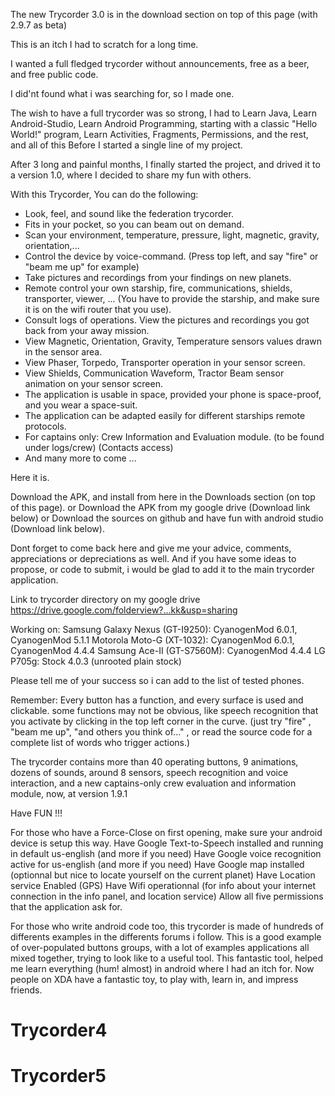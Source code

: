 The new Trycorder 3.0 is in the download section on top of this page (with 2.9.7 as beta)

This is an itch I had to scratch for a long time.

I wanted a full fledged trycorder without announcements, free as a beer, and free public code.

I did'nt found what i was searching for, so I made one. 

The wish to have a full trycorder was so strong, I had to Learn Java, Learn Android-Studio, Learn Android Programming, starting with a classic "Hello World!" program, Learn Activities, Fragments, Permissions, and the rest, and all of this Before I started a single line of my project.

After 3 long and painful months, I finally started the project, and drived it to a version 1.0, where I decided to share my fun with others.

With this Trycorder, You can do the following:
- Look, feel, and sound like the federation trycorder.
- Fits in your pocket, so you can beam out on demand.
- Scan your environment, temperature, pressure, light, magnetic, gravity, orientation,...
- Control the device by voice-command. (Press top left, and say "fire" or "beam me up" for example)
- Take pictures and recordings from your findings on new planets.
- Remote control your own starship, fire, communications, shields, transporter, viewer, ...
(You have to provide the starship, and make sure it is on the wifi router that you use).
- Consult logs of operations. View the pictures and recordings you got back from your away mission.
- View Magnetic, Orientation, Gravity, Temperature sensors values drawn in the sensor area.
- View Phaser, Torpedo, Transporter operation in your sensor screen.
- View Shields, Communication Waveform, Tractor Beam sensor animation on your sensor screen.
- The application is usable in space, provided your phone is space-proof, and you wear a space-suit.
- The application can be adapted easily for different starships remote protocols.
- For captains only: Crew Information and Evaluation module. (to be found under logs/crew) (Contacts access)
- And many more to come ...

Here it is.

Download the APK, and install from here in the Downloads section (on top of this page).
or Download the APK from my google drive (Download link below)
or Download the sources on github and have fun with android studio (Download link below).

Dont forget to come back here and give me your advice, comments, appreciations or depreciations as well.
And if you have some ideas to propose, or code to submit, i would be glad to add it to the main trycorder application.

Link to trycorder directory on my google drive https://drive.google.com/folderview?...kk&usp=sharing


Working on:
Samsung Galaxy Nexus (GT-I9250): CyanogenMod 6.0.1, CyanogenMod 5.1.1
Motorola Moto-G (XT-1032): CyanogenMod 6.0.1, CyanogenMod 4.4.4
Samsung Ace-II (GT-S7560M): CyanogenMod 4.4.4
LG P705g: Stock 4.0.3 (unrooted plain stock)


Please tell me of your success so i can add to the list of tested phones.

Remember: Every button has a function, and every surface is used and clickable. some functions may not be obvious, like speech recognition that you activate by clicking in the top left corner in the curve. (just try "fire" , "beam me up", "and others you think of..." , or read the source code for a complete list of words who trigger actions.)

The trycorder contains more than 40 operating buttons, 9 animations, dozens of sounds, around 8 sensors, speech recognition and voice interaction, and a new captains-only crew evaluation and information module, now, at version 1.9.1

Have FUN !!! 

For those who have a Force-Close on first opening, make sure your android device is setup this way.
Have Google Text-to-Speech installed and running in default us-english (and more if you need)
Have Google voice recognition active for us-english (and more if you need)
Have Google map installed (optionnal but nice to locate yourself on the current planet)
Have Location service Enabled (GPS)
Have Wifi operationnal (for info about your internet connection in the info panel, and location service)
Allow all five permissions that the application ask for.

For those who write android code too, this trycorder is made of hundreds of differents examples
in the differents forums i follow. This is a good example of over-populated buttons groups, with a lot of
examples applications all mixed together, trying to look like to a useful tool.
This fantastic tool, helped me learn everything (hum! almost) in android where I had an itch for.
Now people on XDA have a fantastic toy, to play with, learn in, and impress friends.



# Trycorder4
# Trycorder5
